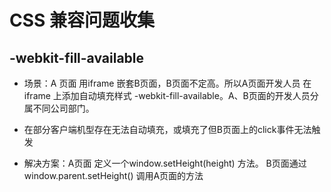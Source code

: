 # CSS 兼容问题收集  <!-- {docsify-ignore-all} -->

## -webkit-fill-available

* 场景：A 页面 用iframe 嵌套B页面，B页面不定高。所以A页面开发人员 在iframe 上添加自动填充样式 -webkit-fill-available。A、B页面的开发人员分属不同公司部门。

* 在部分客户端机型存在无法自动填充，或填充了但B页面上的click事件无法触发

* 解决方案：A页面 定义一个window.setHeight(height) 方法。 B页面通过 window.parent.setHeight() 调用A页面的方法
